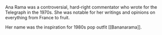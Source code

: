 Ana Rama was a controversial, hard-right commentator who wrote for the Telegraph in the 1970s. She was notable for her writings and opinions on everything from France to fruit.

Her name was the inspiration for 1980s pop outfit [[Bananarama]].
